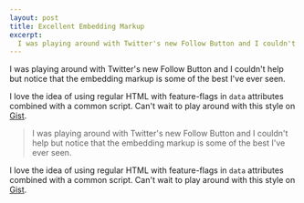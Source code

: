 ```yaml
---
layout: post
title: Excellent Embedding Markup
excerpt:
  I was playing around with Twitter's new Follow Button and I couldn't help but notice that the embedding markup is some of the best I've ever seen.
---
```


I was playing around with Twitter's new Follow Button and I couldn't help but notice that the embedding markup is some of the best I've ever seen.

I love the idea of using regular HTML with feature-flags in `data` attributes combined with a common script. Can't wait to play around with this style on [Gist](https://gist.github.com).

> I was playing around with Twitter's new Follow Button and I couldn't help but notice that the embedding markup is some of the best I've ever seen.

I love the idea of using regular HTML with feature-flags in `data` attributes combined with a common script. Can't wait to play around with this style on [Gist](https://gist.github.com).